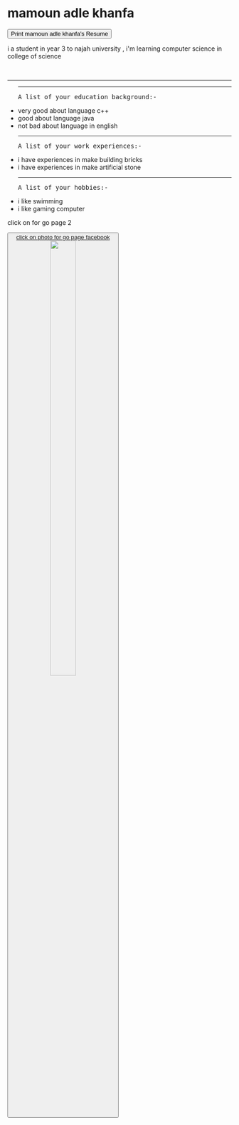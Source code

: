 
<!DOCTYPE>
<html>
<head>
<meta name="viewport" content="width=device-width, initial-scale=1.0">
<link rel="stylesheet" href ="style.css">
</head>
<body>
<title>
mamoun adle
</title>

<style>
li.new1:hover {
color:green
}
pre.new2:hover {
color:green
}
</style>



<h1 onclick="alert ('Welcome to mamoun site, please let me know if you have any questions') ">
mamoun adle khanfa
</h1>

<button onclick="window.print()">Print mamoun adle khanfa’s Resume</button>
 
<p>i a student in year 3 to najah university , i'm learning computer science in college of science</p>
<br><hr>
<p>

</p>
<ul>
<hr>
<pre>A list of your education background:-</pre>
<li>  very good about language c++  </li>
<li> good about language java</li>
<li> not bad about language in english </li>

<hr>


<div>
<pre class ="new2">A list of your work experiences:-</pre>
<li class="new1" >i have experiences in make building bricks </li>
<li class="new1" > i have experiences in make artificial stone </li>

</div>
<hr>
<pre>A list of your hobbies:- </pre>
<li> i like swimming </li>
<li> i like gaming computer </li>
</ul>

<a herf="https://mamoun-adle.github.io/page2.html">click on for go page 2 </a>



<script type="text/javascript">window["_gaUserPrefs"] = { ioo : function() { return true; } }</script>


<a href="https://www.facebook.com/mamounadleKhanfa"><button>click on photo for go page facebook
<img src="https://scontent.fjrs1-2.fna.fbcdn.net/v/t1.6435-9/129230768_2704938953089688_4310434584620030910_n.jpg?_nc_cat=102&ccb=1-3&_nc_sid=09cbfe&_nc_ohc=uZZsb25w0SoAX8QujdT&_nc_ht=scontent.fjrs1-2.fna&oh=97d58a6ac22d05ae0cda0b96d6f38075&oe=60963AE3" style = "width:50%">
</a>


</body>
</html>
